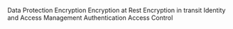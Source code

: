 
Data Protection
Encryption
Encryption at Rest
Encryption in transit
Identity and Access Management
Authentication
Access Control
